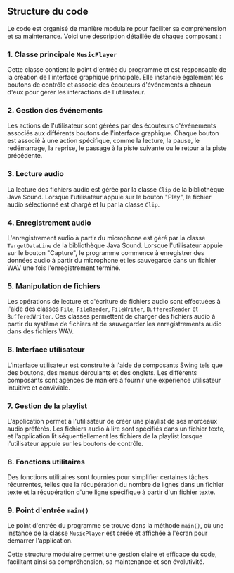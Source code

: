 ## Structure du code

Le code est organisé de manière modulaire pour faciliter sa compréhension et sa maintenance. Voici une description détaillée de chaque composant :

### 1. Classe principale `MusicPlayer`

Cette classe contient le point d'entrée du programme et est responsable de la création de l'interface graphique principale. Elle instancie également les boutons de contrôle et associe des écouteurs d'événements à chacun d'eux pour gérer les interactions de l'utilisateur.

### 2. Gestion des événements

Les actions de l'utilisateur sont gérées par des écouteurs d'événements associés aux différents boutons de l'interface graphique. Chaque bouton est associé à une action spécifique, comme la lecture, la pause, le redémarrage, la reprise, le passage à la piste suivante ou le retour à la piste précédente.

### 3. Lecture audio

La lecture des fichiers audio est gérée par la classe `Clip` de la bibliothèque Java Sound. Lorsque l'utilisateur appuie sur le bouton "Play", le fichier audio sélectionné est chargé et lu par la classe `Clip`.

### 4. Enregistrement audio

L'enregistrement audio à partir du microphone est géré par la classe `TargetDataLine` de la bibliothèque Java Sound. Lorsque l'utilisateur appuie sur le bouton "Capture", le programme commence à enregistrer des données audio à partir du microphone et les sauvegarde dans un fichier WAV une fois l'enregistrement terminé.

### 5. Manipulation de fichiers

Les opérations de lecture et d'écriture de fichiers audio sont effectuées à l'aide des classes `File`, `FileReader`, `FileWriter`, `BufferedReader` et `BufferedWriter`. Ces classes permettent de charger des fichiers audio à partir du système de fichiers et de sauvegarder les enregistrements audio dans des fichiers WAV.

### 6. Interface utilisateur

L'interface utilisateur est construite à l'aide de composants Swing tels que des boutons, des menus déroulants et des onglets. Les différents composants sont agencés de manière à fournir une expérience utilisateur intuitive et conviviale.

### 7. Gestion de la playlist

L'application permet à l'utilisateur de créer une playlist de ses morceaux audio préférés. Les fichiers audio à lire sont spécifiés dans un fichier texte, et l'application lit séquentiellement les fichiers de la playlist lorsque l'utilisateur appuie sur les boutons de contrôle.

### 8. Fonctions utilitaires

Des fonctions utilitaires sont fournies pour simplifier certaines tâches récurrentes, telles que la récupération du nombre de lignes dans un fichier texte et la récupération d'une ligne spécifique à partir d'un fichier texte.

### 9. Point d'entrée `main()`

Le point d'entrée du programme se trouve dans la méthode `main()`, où une instance de la classe `MusicPlayer` est créée et affichée à l'écran pour démarrer l'application.

Cette structure modulaire permet une gestion claire et efficace du code, facilitant ainsi sa compréhension, sa maintenance et son évolutivité.

